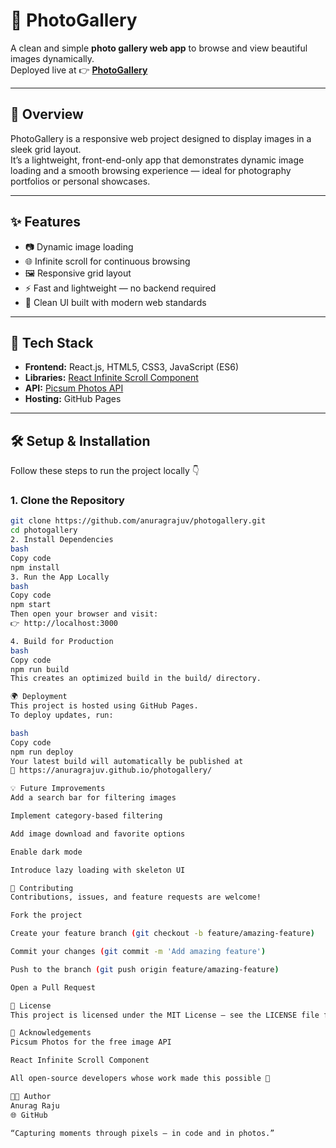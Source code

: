 # 📸 PhotoGallery

A clean and simple **photo gallery web app** to browse and view beautiful images dynamically.  
Deployed live at 👉 [**PhotoGallery**](https://anuragrajuv.github.io/photogallery/)

---

## 🚀 Overview

PhotoGallery is a responsive web project designed to display images in a sleek grid layout.  
It’s a lightweight, front-end-only app that demonstrates dynamic image loading and a smooth browsing experience — ideal for photography portfolios or personal showcases.

---

## ✨ Features

- 📷 Dynamic image loading  
- 🌐 Infinite scroll for continuous browsing  
- 🖼️ Responsive grid layout  
- ⚡ Fast and lightweight — no backend required  
- 🎨 Clean UI built with modern web standards  

---

## 🧠 Tech Stack

- **Frontend:** React.js, HTML5, CSS3, JavaScript (ES6)  
- **Libraries:** [React Infinite Scroll Component](https://www.npmjs.com/package/react-infinite-scroll-component)  
- **API:** [Picsum Photos API](https://picsum.photos/)  
- **Hosting:** GitHub Pages  

---

## 🛠️ Setup & Installation

Follow these steps to run the project locally 👇

### 1. Clone the Repository
```bash
git clone https://github.com/anuragrajuv/photogallery.git
cd photogallery
2. Install Dependencies
bash
Copy code
npm install
3. Run the App Locally
bash
Copy code
npm start
Then open your browser and visit:
👉 http://localhost:3000

4. Build for Production
bash
Copy code
npm run build
This creates an optimized build in the build/ directory.

🌍 Deployment
This project is hosted using GitHub Pages.
To deploy updates, run:

bash
Copy code
npm run deploy
Your latest build will automatically be published at
🔗 https://anuragrajuv.github.io/photogallery/

💡 Future Improvements
Add a search bar for filtering images

Implement category-based filtering

Add image download and favorite options

Enable dark mode

Introduce lazy loading with skeleton UI

🤝 Contributing
Contributions, issues, and feature requests are welcome!

Fork the project

Create your feature branch (git checkout -b feature/amazing-feature)

Commit your changes (git commit -m 'Add amazing feature')

Push to the branch (git push origin feature/amazing-feature)

Open a Pull Request

🧾 License
This project is licensed under the MIT License — see the LICENSE file for details.

🙌 Acknowledgements
Picsum Photos for the free image API

React Infinite Scroll Component

All open-source developers whose work made this possible 💙

👨‍💻 Author
Anurag Raju
🌐 GitHub

“Capturing moments through pixels — in code and in photos.”